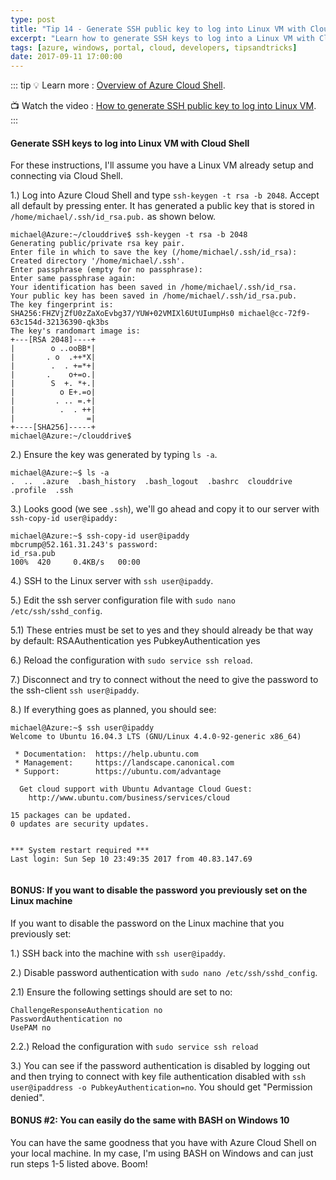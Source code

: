 ```yaml
---
type: post
title: "Tip 14 - Generate SSH public key to log into Linux VM with Cloud Shell"
excerpt: "Learn how to generate SSH keys to log into a Linux VM with Cloud Shell and BASH on Windows 10"
tags: [azure, windows, portal, cloud, developers, tipsandtricks]
date: 2017-09-11 17:00:00
---
```


::: tip
:bulb: Learn more : [Overview of Azure Cloud Shell](https://docs.microsoft.com/azure/cloud-shell/overview?WT.mc_id=docs-azuredevtips-azureappsdev).

:tv: Watch the video : [How to generate SSH public key to log into Linux VM](https://www.youtube.com/watch?v=16bUZ43CGxs&list=PLLasX02E8BPCNCK8Thcxu-Y-XcBUbhFWC&index=12?WT.mc_id=youtube-azuredevtips-azureappsdev).
:::

#### Generate SSH keys to log into Linux VM with Cloud Shell

For these instructions, I'll assume you have a Linux VM already setup and connecting via Cloud Shell. 

1.) Log into Azure Cloud Shell and type `ssh-keygen -t rsa -b 2048`. Accept all default by pressing enter. It has generated a public key that is stored in `/home/michael/.ssh/id_rsa.pub.` as shown below. 

```
michael@Azure:~/clouddrive$ ssh-keygen -t rsa -b 2048
Generating public/private rsa key pair.
Enter file in which to save the key (/home/michael/.ssh/id_rsa):
Created directory '/home/michael/.ssh'.
Enter passphrase (empty for no passphrase):
Enter same passphrase again:
Your identification has been saved in /home/michael/.ssh/id_rsa.
Your public key has been saved in /home/michael/.ssh/id_rsa.pub.
The key fingerprint is:
SHA256:FHZVjZfU0zZaXoEvbg37/YUW+02VMIXl6UtUIumpHs0 michael@cc-72f9-63c154d-32136390-qk3bs
The key's randomart image is:
+---[RSA 2048]----+
|        o ..ooBB*|
|       . o  .++*X|
|        .  . +=*+|
|       .    o+=o.|
|        S  +. *+.|
|          o E+.=o|
|         . .. =.+|
|          .  . ++|
|                =|
+----[SHA256]-----+
michael@Azure:~/clouddrive$

```

2.) Ensure the key was generated by typing `ls -a`.

```
michael@Azure:~$ ls -a
.  ..  .azure  .bash_history  .bash_logout  .bashrc  clouddrive  .profile  .ssh

```

3.) Looks good (we see `.ssh`), we'll go ahead and copy it to our server with `ssh-copy-id user@ipaddy:`

```
michael@Azure:~$ ssh-copy-id user@ipaddy
mbcrump@52.161.31.243's password:
id_rsa.pub                                                                                                                                                                                                               100%  420     0.4KB/s   00:00
```

4.) SSH to the Linux server with `ssh user@ipaddy`.

5.) Edit the ssh server configuration file with `sudo nano /etc/ssh/sshd_config`.

5.1) These entries must be set to yes and they should already be that way by default:
	RSAAuthentication yes
	PubkeyAuthentication yes

6.) Reload the configuration with `sudo service ssh reload`.

7.) Disconnect and try to connect without the need to give the password to the ssh-client `ssh user@ipaddy`.

8.) If everything goes as planned, you should see: 

```
michael@Azure:~$ ssh user@ipaddy
Welcome to Ubuntu 16.04.3 LTS (GNU/Linux 4.4.0-92-generic x86_64)
	
 * Documentation:  https://help.ubuntu.com
 * Management:     https://landscape.canonical.com
 * Support:        https://ubuntu.com/advantage
	
  Get cloud support with Ubuntu Advantage Cloud Guest:
    http://www.ubuntu.com/business/services/cloud
	
15 packages can be updated.
0 updates are security updates.
	
	
*** System restart required ***
Last login: Sun Sep 10 23:49:35 2017 from 40.83.147.69
```

<img :src="$withBase('/files/cloudshellpersistdata.gif')">

#### BONUS: If you want to disable the password you previously set on the Linux machine

If you want to disable the password on the Linux machine that you previously set:  

1.) SSH back into the machine with `ssh user@ipaddy`.

2.) Disable password authentication with `sudo nano /etc/ssh/sshd_config`.

2.1) Ensure the following settings should are set to no:

	ChallengeResponseAuthentication no
	PasswordAuthentication no
	UsePAM no

2.2.) Reload the configuration with `sudo service ssh reload`

3.) You can see if the password authentication is disabled by logging out and then trying to connect with key file authentication disabled with `ssh user@ipaddress -o PubkeyAuthentication=no`. You should get "Permission denied". 

#### BONUS #2: You can easily do the same with BASH on Windows 10

You can have the same goodness that you have with Azure Cloud Shell on your local machine. In my case, I'm using BASH on Windows and can just run steps 1-5 listed above. Boom! 

